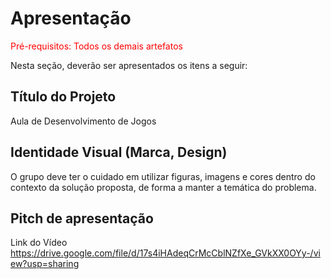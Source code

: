 # Apresentação

<span style="color:red">Pré-requisitos: Todos os demais artefatos</span>

Nesta seção, deverão ser apresentados os itens a seguir:

## Título do Projeto

Aula de Desenvolvimento de Jogos

## Identidade Visual (Marca, Design)

O grupo deve ter o cuidado em utilizar figuras, imagens e cores dentro do contexto da solução proposta, de forma a manter a temática do problema.

## Pitch de apresentação

Link do Vídeo
https://drive.google.com/file/d/17s4iHAdeqCrMcCblNZfXe_GVkXX0OYy-/view?usp=sharing

